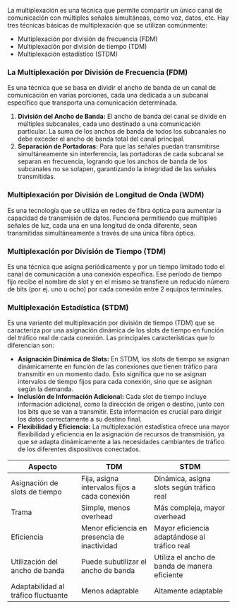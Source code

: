 La multiplexación es una técnica que permite compartir un único canal de comunicación con múltiples señales simultáneas, como voz, datos, etc. Hay tres técnicas básicas de multiplexación que se utilizan comúnmente:
- Multiplexación por división de frecuencia (FDM)
- Multiplexación por división de tiempo (TDM)
- Multiplexación estadístico (STDM)
### La Multiplexación por División de Frecuencia (FDM)
Es una técnica que se basa en dividir el ancho de banda de un canal de comunicación en varias porciones, cada una dedicada a un subcanal específico que transporta una comunicación determinada.
1. **División del Ancho de Banda:** El ancho de banda del canal se divide en múltiples subcanales, cada uno destinado a una comunicación particular. La suma de los anchos de banda de todos los subcanales no debe exceder el ancho de banda total del canal principal.
2. **Separación de Portadoras:** Para que las señales puedan transmitirse simultáneamente sin interferencia, las portadoras de cada subcanal se separan en frecuencia, logrando que los anchos de banda de los subcanales no se solapen, garantizando la integridad de las señales transmitidas.
### Multiplexación por División de Longitud de Onda (WDM)
Es una tecnología que se utiliza en redes de fibra óptica para aumentar la capacidad de transmisión de datos. Funciona permitiendo que múltiples señales de luz, cada una en una longitud de onda diferente, sean transmitidas simultáneamente a través de una única fibra óptica.
### Multiplexación por División de Tiempo (TDM)
Es una técnica que asigna periódicamente y por un tiempo limitado todo el canal de comunicación a una conexión específica. Ese período de tiempo fijo recibe el nombre de slot y en el mismo se transfiere un reducido número de bits (por ej. uno u ocho) por cada conexión entre 2 equipos terminales.
### Multiplexación Estadística (STDM)
Es una variante del multiplexación por división de tiempo (TDM) que se caracteriza por una asignación dinámica de los slots de tiempo en función del tráfico real de cada conexión. Las principales características que lo diferencian son:
- **Asignación Dinámica de Slots:** En STDM, los slots de tiempo se asignan dinámicamente en función de las conexiones que tienen tráfico para transmitir en un momento dado. Esto significa que no se asignan intervalos de tiempo fijos para cada conexión, sino que se asignan según la demanda.
- **Inclusión de Información Adicional:** Cada slot de tiempo incluye información adicional, como la dirección de origen o destino, junto con los bits que se van a transmitir. Esta información es crucial para dirigir los datos correctamente a su destino final.
- **Flexibilidad y Eficiencia:** La multiplexación estadística ofrece una mayor flexibilidad y eficiencia en la asignación de recursos de transmisión, ya que se adapta dinámicamente a las necesidades cambiantes de tráfico de los diferentes dispositivos conectados.

|Aspecto|TDM|STDM|
|---|---|---|
|Asignación de slots de tiempo|Fija, asigna intervalos fijos a cada conexión|Dinámica, asigna slots según tráfico real|
|Trama|Simple, menos overhead|Más compleja, mayor overhead|
|Eficiencia|Menor eficiencia en presencia de inactividad|Mayor eficiencia adaptándose al tráfico real|
|Utilización del ancho de banda|Puede subutilizar el ancho de banda|Utiliza el ancho de banda de manera eficiente|
|Adaptabilidad al tráfico fluctuante|Menos adaptable|Altamente adaptable|

